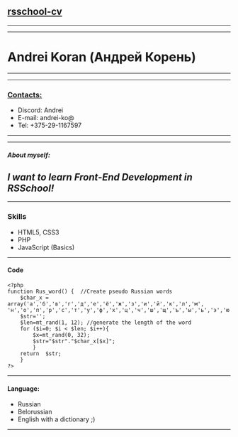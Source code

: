 ## [rsschool-cv](#)
***
***
# Andrei Koran (Андрей Корень)
---
---
### [Contacts:](#)
  * Discord: Andrei
  * E-mail: andrei-ko@
  * Tel: +375-29-1167597

***
***
#### _About myself:_
_I want to learn Front-End Development in RSSchool!_ 
-
***
### Skills
+ HTML5, CSS3
+ PHP
+ JavaScript (Basics)
***
 #### Code
    <?php 
    function Rus_word() {  //Create pseudo Russian words
        $char_x = array('а','б','в','г','д','е','ё','ж','з','и','й','к','л','м', 'н','о','п','р','с','т','у','ф','х','ц','ч','ш','щ','ъ','ы','ь','э','ю','я');
        $str='';
        $len=mt_rand(1, 12); //generate the length of the word
        for ($i=0; $i < $len; $i++){ 
            $x=mt_rand(0, 32);
            $str="$str"."$char_x[$x]";
            }
        return  $str;
        }
    ?>
***
#### Language:
- Russian
- Belorussian
- English with a dictionary ;)
 - - - 
